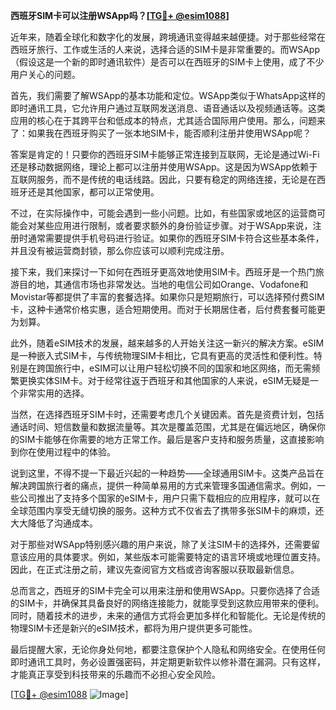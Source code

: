 **西班牙SIM卡可以注册WSApp吗？[[TG💪+ @esim1088](https://t.me/s/esim1088)]**

近年来，随着全球化和数字化的发展，跨境通讯变得越来越便捷。对于那些经常在西班牙旅行、工作或生活的人来说，选择合适的SIM卡是非常重要的。而WSApp（假设这是一个新的即时通讯软件）是否可以在西班牙的SIM卡上使用，成了不少用户关心的问题。

首先，我们需要了解WSApp的基本功能和定位。WSApp类似于WhatsApp这样的即时通讯工具，它允许用户通过互联网发送消息、语音通话以及视频通话等。这类应用的核心在于其跨平台和低成本的特点，尤其适合国际用户使用。那么，问题来了：如果我在西班牙购买了一张本地SIM卡，能否顺利注册并使用WSApp呢？

答案是肯定的！只要你的西班牙SIM卡能够正常连接到互联网，无论是通过Wi-Fi还是移动数据网络，理论上都可以注册并使用WSApp。这是因为WSApp依赖于互联网服务，而不是传统的电话线路。因此，只要有稳定的网络连接，无论是在西班牙还是其他国家，都可以正常使用。

不过，在实际操作中，可能会遇到一些小问题。比如，有些国家或地区的运营商可能会对某些应用进行限制，或者要求额外的身份验证步骤。对于WSApp来说，注册时通常需要提供手机号码进行验证。如果你的西班牙SIM卡符合这些基本条件，并且没有被运营商封锁，那么你应该可以顺利完成注册。

接下来，我们来探讨一下如何在西班牙更高效地使用SIM卡。西班牙是一个热门旅游目的地，其通信市场也非常发达。当地的电信公司如Orange、Vodafone和Movistar等都提供了丰富的套餐选择。如果你只是短期旅行，可以选择预付费SIM卡，这种卡通常价格实惠，适合短期使用。而对于长期居住者，后付费套餐可能更为划算。

此外，随着eSIM技术的发展，越来越多的人开始关注这一新兴的解决方案。eSIM是一种嵌入式SIM卡，与传统物理SIM卡相比，它具有更高的灵活性和便利性。特别是在跨国旅行中，eSIM可以让用户轻松切换不同的国家和地区网络，而无需频繁更换实体SIM卡。对于经常往返于西班牙和其他国家的人来说，eSIM无疑是一个非常实用的选择。

当然，在选择西班牙SIM卡时，还需要考虑几个关键因素。首先是资费计划，包括通话时间、短信数量和数据流量等。其次是覆盖范围，尤其是在偏远地区，确保你的SIM卡能够在你需要的地方正常工作。最后是客户支持和服务质量，这直接影响到你在使用过程中的体验。

说到这里，不得不提一下最近兴起的一种趋势——全球通用SIM卡。这类产品旨在解决跨国旅行者的痛点，提供一种简单易用的方式来管理多国通信需求。例如，一些公司推出了支持多个国家的eSIM卡，用户只需下载相应的应用程序，就可以在全球范围内享受无缝切换的服务。这种方式不仅省去了携带多张SIM卡的麻烦，还大大降低了沟通成本。

对于那些对WSApp特别感兴趣的用户来说，除了关注SIM卡的选择外，还需要留意该应用的具体要求。例如，某些版本可能需要特定的语言环境或地理位置支持。因此，在正式注册之前，建议先查阅官方文档或咨询客服以获取最新信息。

总而言之，西班牙的SIM卡完全可以用来注册和使用WSApp。只要你选择了合适的SIM卡，并确保其具备良好的网络连接能力，就能享受到这款应用带来的便利。同时，随着技术的进步，未来的通信方式将会更加多样化和智能化。无论是传统的物理SIM卡还是新兴的eSIM技术，都将为用户提供更多可能性。

最后提醒大家，无论你身处何地，都要注意保护个人隐私和网络安全。在使用任何即时通讯工具时，务必设置强密码，并定期更新软件以修补潜在漏洞。只有这样，才能真正享受到科技带来的乐趣而不必担心安全风险。

[[TG💪+ @esim1088](https://t.me/s/esim1088) ![Image](https://i.postimg.cc/4NQfJmqS/Snipaste-2025-05-13-00-14-12.png)]